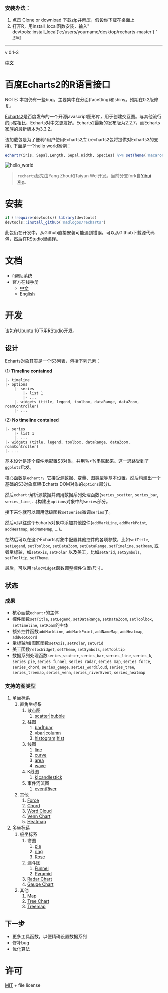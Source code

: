 ### 安装办法：

1. 点击 Clone or download 下载zip并解压，假设你下载在桌面上
2. 打开R，用install_local函数安装，输入" devtools::install_local('c:/users/yourname/desktop/recharts-master') " 即可


---

v 0.1-3

[中文](#百度echarts2的r语言接口)

# 百度Echarts2的R语言接口

NOTE: 本包仍有一些bug，主要集中在分面(facetting)和shiny。预期在0.2版修复。

[Echarts2](http://http://echarts.baidu.com/echarts2)是百度发布的一个开源javascript图形库，用于创建交互图。与其他流行的js库相比，Echarts对中文更友好。Echarts2最新的发布版为2.2.7，而Echarts家族的最新版本为3.3.2。

该加载包是为了便利`R`用户使用Echarts2库 (recharts2包将提供对Echarts3的支持). 下面是一个hello world案例：

```r
echartr(iris, Sepal.Length, Sepal.Width, Species) %>% setTheme('macarons')
```
![hello_world](inst/figure-html/hello_world.png)

> `recharts`起先由Yang Zhou和Taiyun Wei开发。当前分支fork自[Yihui Xie](https://github.com/yihui/recharts)。

# 安装

```r
if (!require(devtools)) library(devtools)
devtools::install_github('madlogos/recharts')
```

此包仍在开发中，从Github直接安装可能遇到错误。可以从Github下载源代码包，然后在RStudio里编译。

# 文档

- `R`帮助系统
- 官方在线手册
	- [中文](https://madlogos.github.io/recharts/index_cn.html)
	- [English](https://madlogos.github.io/recharts)

# 开发

该包在Ubuntu 16下用RStudio开发。

## 设计

Echarts对象其实是一个S3列表，包括下列元素：

(1) **Timeline contained**
```
|- timeline
|- options
    |- series
        |- list 1
        |- ...
    |- widgets (title, legend, toolbox, dataRange, dataZoom, roamController)
    |- ...
```
(2) **No timeline contained**
```
|- series
    |- list 1
    |- ...
|- widgets (title, legend, toolbox, dataRange, dataZoom, roamController)
|- ...
```

基本设计是逐个控件地配置S3对象，并用%>%串联起来。这一思路受到了`ggplot2`启发。

核心函数是`echartr`，它接受源数据、变量、图类型等基本设置，然后构建出一个基础的S3对象框架(Echarts DOM对象的`options`部分)。

然后`echartr`解析源数据并调用数据系列处理函数(`series_scatter`, `series_bar`, `series_line`, ...)构建出`options`对象中的`series`部分。

接下来你就可以调用低级函数`setSeries`微调`series`了。

然后可以往这个Echarts对象中添加其他控件(`addMarkLine`, `addMarkPoint`, `addHeatmap`, `addNameMap`, ...)。

在然后可以在这个Echarts对象中配置其他控件的各项参数，比如`setTitle`, `setLegend`, `setToolbox`, `setDataZoom`, `setDataRange`, `setTimeline`, `setRoam`, 或者坐标轴，如`setAxis`, `setPolar` 以及美工，比如`setGrid`, `setSymbols`, `setTooltip`, `setTheme`.

最后，可以用`relocWidget`函数调整控件位置/尺寸。

## 状态

### 成果

- 核心函数`echartr`的主体
- 控件函数`setTitle`, `setLegend`, `setDataRange`, `setDataZoom`, `setToolbox`, `setTimeline`, `setRoam`的主体
- 额外控件函数`addMarkLine`, `addMarkPoint`, `addNameMap`, `addHeatmap`, `addGeoCoord`
- 坐标轴/绘图区函数`setAxis`, `setPolar`, `setGrid`
- 美工函数`relocWidget`, `setTheme`, `setSymbols`, `setTooltip`
- 数据系列处理函数`series_scatter`, `series_bar`, `series_line`, `series_k`, `series_pie`, `series_funnel`, `series_radar`, `series_map`, `series_force`, `series_chord`, `series_gauge`, `series_wordCloud`, `series_tree`, `series_treemap`, `series_venn`, `series_riverEvent`, `series_heatmap`

### 支持的图类型

1. 单坐标系
    1. 直角坐标系
        1. 散点图
            1. [scatter|bubble](http://madlogos.github.io/recharts/Basic_Plots_01_Scatterplot.html)
        1. 柱图
            1. [bar|hbar](http://madlogos.github.io/recharts/Basic_Plots_02_Bar.html#horizontal-bar-chart)
            1. [vbar|column](http://madlogos.github.io/recharts/Basic_Plots_02_Bar.html#vertical-bar-column-chart)
            1. [histogram|hist](http://madlogos.github.io/recharts/Basic_Plots_02_Bar.html#histogram)
        1. 线图
            1. [line](http://madlogos.github.io/recharts/Basic_Plots_03_Line.html#line-chart)
            1. [curve](http://madlogos.github.io/recharts/Basic_Plots_03_Line.html#curve-smooth-line-chart)
            1. [area](http://madlogos.github.io/recharts/Basic_Plots_03_Line.html#area-chart)
            1. [wave](http://madlogos.github.io/recharts/Basic_Plots_03_Line.html#wave-smooth-area-chart)
        1. K线图
            1. [k|candlestick](http://madlogos.github.io/recharts/Basic_Plots_04_K.html)
        1. 事件河流图
            1. [eventRiver](http://madlogos.github.io/recharts/Basic_Plots_05_eventRiver.html)
    1. 其他
        1. [Force](http://madlogos.github.io/recharts/Basic_Plots_11_Force.html)
        1. [Chord](http://madlogos.github.io/recharts/Basic_Plots_12_Chord.html)
        1. [Word Cloud](http://madlogos.github.io/recharts/Basic_Plots_13_WordCloud.html)
        1. [Venn Chart](http://madlogos.github.io/recharts/Basic_Plots_14_Venn.html)
        1. [Heatmap](http://madlogos.github.io/recharts/Basic_Plots_15_Heatmap.html)
1. 多坐标系
    1. 极坐标系
        1. 饼图
            1. [pie](http://madlogos.github.io/recharts/Basic_Plots_21_Pie.html#pie-chart)
            1. [ring](http://madlogos.github.io/recharts/Basic_Plots_21_Pie.html#ring-chart)
            1. [Rose](http://madlogos.github.io/recharts/Basic_Plots_21_Pie.html#nightingale-rose-chart)
        1. 漏斗图
            1. [Funnel](http://madlogos.github.io/recharts/Basic_Plots_22_Funnel.html#funnel-chart)
            1. [Pyramid](http://madlogos.github.io/recharts/Basic_Plots_22_Funnel.html#pyramid-chart)
        1. [Radar Chart](http://madlogos.github.io/recharts/Basic_Plots_23_Radar.html)
        1. [Gauge Chart](http://madlogos.github.io/recharts/Basic_Plots_24_Gauge.html)
    1. 其他
        1. [Map](http://madlogos.github.io/recharts/Basic_Plots_31_Map.html)
        1. [Tree Chart](http://madlogos.github.io/recharts/Basic_Plots_32_Tree.html)
        1. [Treemap](http://madlogos.github.io/recharts/Basic_Plots_33_Treemap.html)

## 下一步

- 更多工具函数，以便精确设置数据系列
- 修补bug
- 优化算法

# 许可

[MIT](http://www.opensource.org/licenses/mit-license.php) + file license
